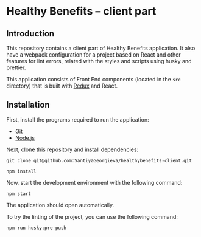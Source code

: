 # Healthy Benefits – client part

## Introduction
This repository contains a client part of Healthy Benefits application. It also have a webpack configuration for a project based on React and other features for lint errors, related with the styles and scripts using husky and prettier.

 This application consists of Front End components (located in the `src` directory) that is built with [Redux](https://redux.js.org/) and React.

## Installation
First, install the programs required to run the application:

- [Git](https://git-scm.com/book/en/v2/Getting-Started-Installing-Git)
- [Node.js](https://nodejs.org/en/download/)

 Next, clone this repository and install dependencies:

```
git clone git@github.com:SantiyaGeorgieva/healthybenefits-client.git
```

```
npm install
```
Now, start the development environment with the following command:

```
npm start
```

The application should open automatically.

To try the linting of the project, you can use the following command:
```
npm run husky:pre-push
```
